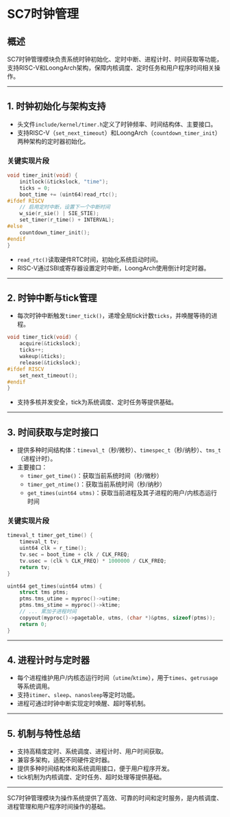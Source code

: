 # SC7时钟管理

## 概述

SC7时钟管理模块负责系统时钟初始化、定时中断、进程计时、时间获取等功能，支持RISC-V和LoongArch架构，保障内核调度、定时任务和用户程序时间相关操作。

---

## 1. 时钟初始化与架构支持

- 头文件`include/kernel/timer.h`定义了时钟频率、时间结构体、主要接口。
- 支持RISC-V（`set_next_timeout`）和LoongArch（`countdown_timer_init`）两种架构的定时器初始化。

### 关键实现片段
```c
void timer_init(void) {
    initlock(&tickslock, "time");
    ticks = 0;
    boot_time += (uint64)read_rtc();
#ifdef RISCV
    // 启用定时中断，设置下一个中断时间
    w_sie(r_sie() | SIE_STIE);
    set_timer(r_time() + INTERVAL);
#else
    countdown_timer_init();
#endif
}
```
- `read_rtc()`读取硬件RTC时间，初始化系统启动时间。
- RISC-V通过SBI或寄存器设置定时中断，LoongArch使用倒计时定时器。

---

## 2. 时钟中断与tick管理

- 每次时钟中断触发`timer_tick()`，递增全局tick计数`ticks`，并唤醒等待的进程。

```c
void timer_tick(void) {
    acquire(&tickslock);
    ticks++;
    wakeup(&ticks);
    release(&tickslock);
#ifdef RISCV
    set_next_timeout();
#endif
}
```
- 支持多核并发安全，tick为系统调度、定时任务等提供基础。

---

## 3. 时间获取与定时接口

- 提供多种时间结构体：`timeval_t`（秒/微秒）、`timespec_t`（秒/纳秒）、`tms_t`（进程计时）。
- 主要接口：
  - `timer_get_time()`：获取当前系统时间（秒/微秒）
  - `timer_get_ntime()`：获取当前系统时间（秒/纳秒）
  - `get_times(uint64 utms)`：获取当前进程及其子进程的用户/内核态运行时间

### 关键实现片段
```c
timeval_t timer_get_time() {
    timeval_t tv;
    uint64 clk = r_time();
    tv.sec = boot_time + clk / CLK_FREQ;
    tv.usec = (clk % CLK_FREQ) * 1000000 / CLK_FREQ;
    return tv;
}

uint64 get_times(uint64 utms) {
    struct tms ptms;
    ptms.tms_utime = myproc()->utime;
    ptms.tms_stime = myproc()->ktime;
    // ... 累加子进程时间
    copyout(myproc()->pagetable, utms, (char *)&ptms, sizeof(ptms));
    return 0;
}
```

---

## 4. 进程计时与定时器

- 每个进程维护用户/内核态运行时间（`utime`/`ktime`），用于`times`、`getrusage`等系统调用。
- 支持`itimer`、`sleep`、`nanosleep`等定时功能。
- 进程可通过时钟中断实现定时唤醒、超时等机制。

---

## 5. 机制与特性总结

- 支持高精度定时、系统调度、进程计时、用户时间获取。
- 兼容多架构，适配不同硬件定时器。
- 提供多种时间结构体和系统调用接口，便于用户程序开发。
- tick机制为内核调度、定时任务、超时处理等提供基础。

---

SC7时钟管理模块为操作系统提供了高效、可靠的时间和定时服务，是内核调度、进程管理和用户程序时间操作的基础。 